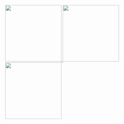<p style="display: flex">
<a href="https://github.com/tqma113">
  <img height="180em" src="https://github-readme-stats.vercel.app/api?username=tqma113&show_icons=true&theme=react&count_private=true&custom_title=Github Stats of tqma113"/>
  <img height="180em" src="https://github-readme-stats.vercel.app/api/top-langs/?username=tqma113&theme=react&show_icons=true&layout=compact&langs_count=8"/>
  <img height="180em" src="https://github-readme-stats.vercel.app/api/wakatime?username=tqma113&theme=react&layout=compact&custom_title=Wakatime Stats of tqma113"/>
</a>
</p>